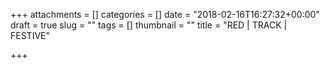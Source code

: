 +++
attachments = []
categories = []
date = "2018-02-16T16:27:32+00:00"
draft = true
slug = ""
tags = []
thumbnail = ""
title = "RED | TRACK | FESTIVE"

+++
